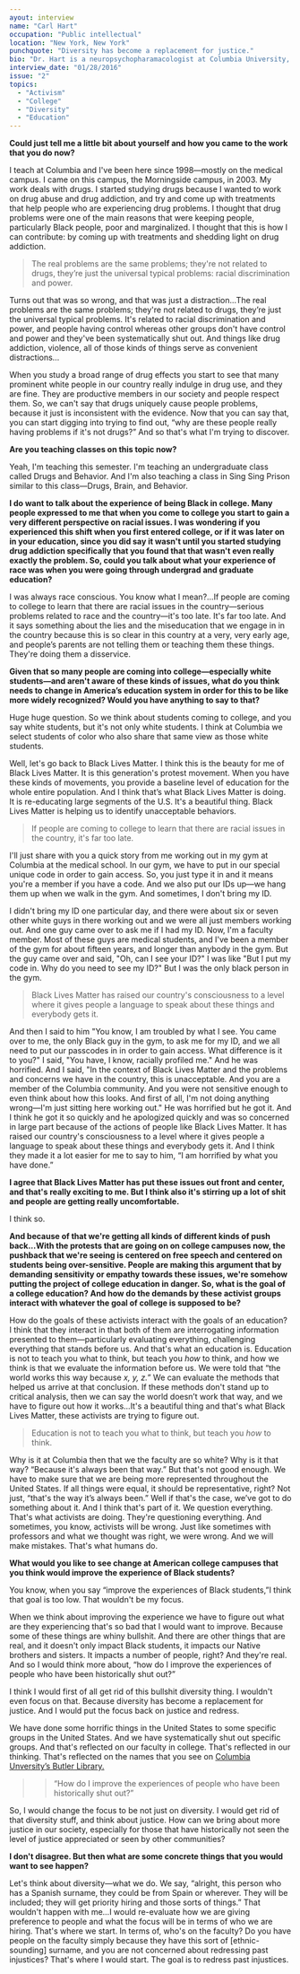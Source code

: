 ```yaml
---
ayout: interview
name: "Carl Hart"
occupation: "Public intellectual"
location: "New York, New York"
punchquote: "Diversity has become a replacement for justice."
bio: "Dr. Hart is a neuropsychopharamacologist at Columbia University, where he conducts research and teaches undergraduate and graduate courses in neuroscience, psychology, and pharmacology. He studies the interactions between recreational drugs and the neurobiological and environmental factors that mediate human behavior and physiology, and works with community groups and government officials to bring about more effective drug policies and treatments. Dr. Hart holds a B.S. in Psychology from the University of Maryland, and an M.S. and a Ph.D in Psychology and Neuroscience from the University of Wyoming."
interview_date: "01/28/2016"
issue: "2"
topics:
  - "Activism"
  - "College"
  - "Diversity"
  - "Education"
---
```


**Could just tell me a little bit about yourself and how you came to the work that you do now?**

I teach at Columbia and I've been here since 1998—mostly on the medical campus. I came on this campus, the Morningside campus, in 2003. My work deals with drugs. I started studying drugs because I wanted to work on drug abuse and drug addiction, and try and come up with treatments that help people who are experiencing drug problems. I thought that drug problems were one of the main reasons that were keeping people, particularly Black people, poor and marginalized. I thought that this is how I can contribute: by coming up with treatments and shedding light on drug addiction.

>The real problems are the same problems; they're not related to drugs, they’re just the universal typical problems: racial discrimination and power.

Turns out that was so wrong, and that was just a distraction...The real problems are the same problems; they're not related to drugs, they’re just the universal typical problems. It's related to racial discrimination and power, and people having control whereas other groups don't have control and power and they've been systematically shut out. And things like drug addiction, violence, all of those kinds of things serve as convenient distractions…

When you study a broad range of drug effects you start to see that many prominent white people in our country really indulge in drug use, and they are fine. They are productive members in our society and people respect them. So, we can't say that drugs uniquely cause people problems, because it just is inconsistent with the evidence. Now that you can say that, you can start digging into trying to find out, “why are these people really having problems if it's not drugs?” And so that's what I'm trying to discover.

**Are you teaching classes on this topic now?**

Yeah, I'm teaching this semester. I'm teaching an undergraduate class called Drugs and Behavior. And I'm also teaching a class in Sing Sing Prison similar to this class—Drugs, Brain, and Behavior.

**I do want to talk about the experience of being Black in college. Many people expressed to me that when you come to college you start to gain a very different perspective on racial issues. I was wondering if you experienced this shift when you first entered college, or if it was later on in your education, since you did say it wasn't until you started studying drug addiction specifically that you found that that wasn't even really exactly the problem. So, could you talk about what your experience of race was when you were going through undergrad and graduate education?**

I was always race conscious. You know what I mean?...If people are coming to college to learn that there are racial issues in the country—serious problems related to race and the country—it's too late. It's far too late. And it says something about the lies and the miseducation that we engage in in the country because this is so clear in this country at a very, very early age, and people’s parents are not telling them or teaching them these things. They're doing them a disservice.

**Given that so many people are coming into college—especially white students—and aren't aware of these kinds of issues, what do you think needs to change in America’s education system in order for this to be like more widely recognized? Would you have anything to say to that?**

Huge huge question. So we think about students coming to college, and you say white students, but it's not only white students. I think at Columbia we select students of color who also share that same view as those white students.

Well, let's go back to Black Lives Matter. I think this is the beauty for me of Black Lives Matter. It is this generation's protest movement. When you have these kinds of movements, you provide a baseline level of education for the whole entire population. And I think that’s what Black Lives Matter is doing. It is re-educating large segments of the U.S. It's a beautiful thing. Black Lives Matter is helping us to identify unacceptable behaviors.  

>If people are coming to college to learn that there are racial issues in the country, it's far too late.

I'll just share with you a quick story from me working out in my gym at Columbia at the medical school. In our gym, we have to put in our special unique code in order to gain access. So, you just type it in and it means you're a member if you have a code. And we also put our IDs up—we hang them up when we walk in the gym. And sometimes, I don't bring my ID.

I didn't bring my ID one particular day, and there were about six or seven other white guys in there working out and we were all just members working out. And one guy came over to ask me if I had my ID. Now, I'm a faculty member. Most of these guys are medical students, and I've been a member of the gym for about fifteen years, and longer than anybody in the gym. But the guy came over and said, "Oh, can I see your ID?" I was like "But I put my code in. Why do you need to see my ID?" But I was the only black person in the gym.

>Black Lives Matter has raised our country's consciousness to a level where it gives people a language to speak about these things and everybody gets it.

And then I said to him "You know, I am troubled by what I see. You came over to me, the only Black guy in the gym, to ask me for my ID, and we all need to put our passcodes in in order to gain access. What difference is it to you?" I said, "You have, I know, racially profiled me." And he was horrified. And I said, "In the context of Black Lives Matter and the problems and concerns we have in the country, this is unacceptable. And you are a member of the Columbia community. And you were not sensitive enough to even think about how this looks. And first of all, I'm not doing anything wrong—I'm just sitting here working out." He was horrified but he got it. And I think he got it so quickly and he apologized quickly and was so concerned in large part because of the actions of people like Black Lives Matter. It has raised our country's consciousness to a level where it gives people a language to speak about these things and everybody gets it. And I think they made it a lot easier for me to say to him, “I am horrified by what you have done.”

**I agree that Black Lives Matter  has put these issues out front and center, and that's really exciting to me. But I think also it's stirring up a lot of shit and people are getting really uncomfortable.**

I think so.

**And because of that we're getting all kinds of different kinds of push back...With the protests that are going on on college campuses now, the pushback that we're seeing is centered on free speech and centered on students being over-sensitive.
People are making this argument that by demanding sensitivity or empathy towards these issues, we're somehow putting the project of college education in danger. So, what is the goal of a college education? And how do the demands by these activist groups interact with whatever the goal of college is supposed to be?**

How do the goals of these activists interact with the goals of an education? I think that they interact in that both of them are interrogating information presented to them—particularly evaluating everything, challenging everything that stands before us. And that's what an education is. Education is not to teach you what to think, but teach you *how* to think, and how we think is that we evaluate the information before us. We were told that “the world works this way because *x, y, z.*” We can evaluate the methods that helped us arrive at that conclusion. If these methods don't stand up to critical analysis, then we can say the world doesn’t work that way, and we have to figure out how it works...It's a beautiful thing and that's what Black Lives Matter, these activists are trying to figure out.

>Education is not to teach you what to think, but teach you *how* to think.

Why is it at Columbia then that we the faculty are so white? Why is it that way? “Because it's always been that way.” But that's not good enough. We have to make sure that we are being more represented throughout the United States. If all things were equal, it should be representative, right? Not just, “that's the way it’s always been.” Well if that's the case, we’ve got to do something about it. And I think that's part of it. We question everything. That's what activists are doing. They're questioning everything. And sometimes, you know, activists will be wrong. Just like sometimes with professors and what we thought was right, we were wrong. And we will make mistakes. That's what humans do.

**What would you like to see change at American college campuses that you think would improve the experience of Black students?**

You know, when you say “improve the experiences of Black students,”I think that goal is too low. That wouldn't be my focus.

When we think about improving the experience we have to figure out what are they experiencing that's so bad that I would want to improve. Because some of these things are whiny bullshit. And there are other things that are real, and it doesn't only impact Black students, it impacts our Native brothers and sisters. It impacts a number of people, right? And they're real. And so I would think more about, “how do I improve the experiences of people who have been historically shut out?”

I think I would first of all get rid of this bullshit diversity thing. I wouldn't even focus on that. Because diversity has become a replacement for justice. And I would put the focus back on justice and redress.

We have done some horrific things in the United States to some specific groups in the United States. And we have systematically shut out specific groups. And that's reflected on our faculty in college. That's reflected in our thinking. That's reflected on the names that you see on [Columbia Unversity’s Butler Library.](http://library.columbia.edu/help/faq/lio/facade.html)

>>“How do I improve the experiences of people who have been historically shut out?”

So, I would change the focus to be not just on diversity. I would get rid of that diversity stuff, and think about justice. How can we bring about more justice in our society, especially for those that have historically not seen the level of justice appreciated or seen by other communities?

**I don't disagree. But then what are some concrete things that you would want to see happen?**

Let's think about diversity—what we do. We say, “alright, this person who has a Spanish surname, they could be from Spain or wherever. They will be included; they will get priority hiring and those sorts of things.” That wouldn't happen with me...I would re-evaluate how we are giving preference to people and what the focus will be in terms of who we are hiring. That's where we start. In terms of, who's on the faculty? Do you have people on the faculty simply because they have this sort of [ethnic-sounding] surname, and you are not concerned about redressing past injustices? That's where I would start. The goal is to redress past injustices.
